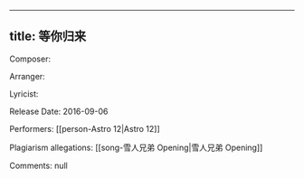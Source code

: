 
---
title: 等你归来
---
Composer: 

Arranger: 

Lyricist: 

Release Date: 2016-09-06

Performers: [[person-Astro 12|Astro 12]]

Plagiarism allegations:
[[song-雪人兄弟 Opening|雪人兄弟 Opening]]

Comments:
null

